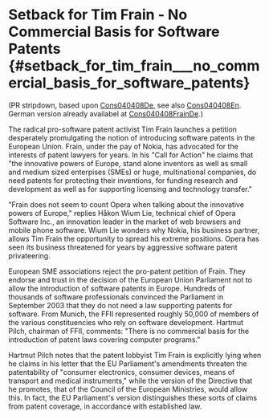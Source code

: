 # Setback for Tim Frain - No Commercial Basis for Software Patents {#setback_for_tim_frain___no_commercial_basis_for_software_patents}

(PR stripdown, based upon [Cons040408De](Cons040408De "wikilink"), see
also [Cons040408En](Cons040408En "wikilink"). German version already
availabel at [Cons040408FrainDe](Cons040408FrainDe "wikilink").)

The radical pro-software patent activist Tim Frain launches a petition
desperately promulgating the notion of introducing software patents in
the European Union. Frain, under the pay of Nokia, has advocated for the
interests of patent lawyers for years. In his \"Call for Action\" he
claims that \"the innovative powers of Europe, stand alone inventors as
well as small and medium sized enterpises (SMEs) or huge, multinational
companies, do need patents for protecting their inventions, for funding
research and development as well as for supporting licensing and
technology transfer.\"

\"Frain does not seem to count Opera when talking about the innovative
powers of Europe,\" replies Håkon Wium Lie, technical chief of Opera
Software Inc., an innovation leader in the market of web browsers and
mobile phone software. Wium Lie wonders why Nokia, his business partner,
allows Tim Frain the opportunity to spread his extreme positions. Opera
has seen its business threatened for years by aggressive software patent
privateering.

European SME associations reject the pro-patent petition of Frain. They
endorse and trust in the decision of the European Union Parliament not
to allow the introduction of software patents in Europe. Hundreds of
thousands of software professionals convinced the Parliament in
September 2003 that they do not need a law supporting patents for
software. From Munich, the FFII represented roughly 50,000 of members of
the various constituencies who rely on software development. Hartmut
Pilch, chairman of FFII, comments: \"There is no commercial basis for
the introduction of patent laws covering computer programs.\"

Hartmut Pilch notes that the patent lobbyist Tim Frain is explicitly
lying when he claims in his letter that the EU Parliament\'s amendments
threaten the patentability of \"consumer electronics, consumer devices,
means of transport and medical instruments,\" while the version of the
Directive that he promotes, that of the Council of the European
Ministries, would allow this. In fact, the EU Parliament\'s version
distinguishes these sorts of claims from patent coverage, in accordance
with established law.
